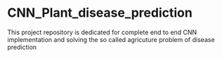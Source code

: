 # CNN_Plant_disease_prediction
This project repository is dedicated for complete end to end CNN implementation and solving the so called agricuture problem of disease prediction
